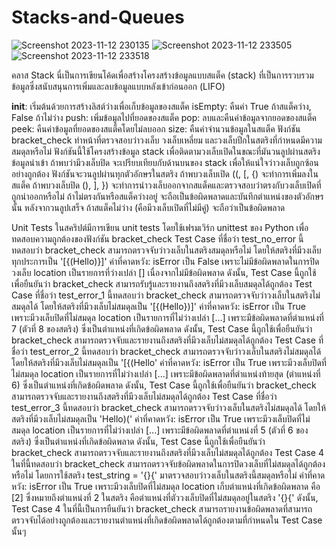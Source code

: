 # Stacks-and-Queues
![Screenshot 2023-11-12 230135](https://github.com/rwitnnin/Stacks-and-Queues/assets/150579607/80a16e47-5155-42a9-832a-5890c7dff23b)
![Screenshot 2023-11-12 233505](https://github.com/rwitnnin/Stacks-and-Queues/assets/150579607/e1941075-151a-4f14-9438-b601f8c2c732)
![Screenshot 2023-11-12 233518](https://github.com/rwitnnin/Stacks-and-Queues/assets/150579607/d3f5ea42-2e14-4344-a4f4-2ab4e9f9d2b0)

คลาส Stack
นี่เป็นการเขียนโค้ดเพื่อสร้างโครงสร้างข้อมูลแบบสแต็ค (stack) ที่เป็นการรวบรวมข้อมูลซึ่งสนับสนุนการเพิ่มและลบข้อมูลแบบหลังเข้าก่อนออก (LIFO)

__init__: เริ่มต้นด้วยการสร้างลิสต์ว่างเพื่อเก็บข้อมูลของสแต็ค
isEmpty: คืนค่า True ถ้าสแต็คว่าง, False ถ้าไม่ว่าง
push: เพิ่มข้อมูลไปที่ยอดของสแต็ค
pop: ลบและคืนค่าข้อมูลจากยอดของสแต็ค
peek: คืนค่าข้อมูลที่ยอดของสแต็คโดยไม่ลบออก
size: คืนค่าจำนวนข้อมูลในสแต็ค
ฟังก์ชัน bracket_check  ทำหน้าที่ตรวจสอบว่าวงเล็บ วงเล็บเหลี่ยม และวงเล็บปีกในสตริงที่กำหนดมีความสมดุลหรือไม่ ฟังก์ชันนี้ใช้โครงสร้างข้อมูล stack เพื่อติดตามวงเล็บเปิดในขณะที่มันวนลูปผ่านสตริงข้อมูลนำเข้า ถ้าพบว่ามีวงเล็บปิด จะเปรียบเทียบกับด้านบนของ stack เพื่อให้แน่ใจว่าวงเล็บถูกซ้อนอย่างถูกต้อง
ฟังก์ชันจะวนลูปผ่านทุกตัวอักษรในสตริง
ถ้าพบวงเล็บเปิด ((, [, {) จะทำการเพิ่มลงในสแต็ค
ถ้าพบวงเล็บปิด (), ], }) จะทำการนำวงเล็บออกจากสแต็คและตรวจสอบว่าตรงกับวงเล็บเปิดที่ถูกนำออกหรือไม่ ถ้าไม่ตรงกันหรือสแต็คว่างอยู่ จะถือเป็นข้อผิดพลาดและบันทึกตำแหน่งของตัวอักษรนั้น
หลังจากวนลูปเสร็จ ถ้าสแต็คไม่ว่าง (คือมีวงเล็บเปิดที่ไม่มีคู่) จะถือว่าเป็นข้อผิดพลาด

Unit Tests
ในสคริปต์มีการเขียน unit tests โดยใช้เฟรมเวิร์ก unittest ของ Python เพื่อทดสอบความถูกต้องของฟังก์ชัน bracket_check
Test Case ที่ชื่อว่า test_no_error นี้ทดสอบว่า bracket_check สามารถตรวจจับว่าวงเล็บในสตริงสมดุลหรือไม่ โดยให้สตริงที่มีวงเล็บทุกประการเป็น '[{(Hello)}]'
ค่าที่คาดหวัง:
isError เป็น False เพราะไม่มีข้อผิดพลาดในการปิดวงเล็บ
location เป็นรายการที่ว่างเปล่า [] เนื่องจากไม่มีข้อผิดพลาด
ดังนั้น, Test Case นี้ถูกใช้เพื่อยืนยันว่า bracket_check สามารถรับรู้และรายงานถึงสตริงที่มีวงเล็บสมดุลได้ถูกต้อง
Test Case ที่ชื่อว่า test_error_1 นี้ทดสอบว่า bracket_check สามารถตรวจจับว่าวงเล็บในสตริงไม่สมดุลได้ โดยให้สตริงที่มีวงเล็บไม่สมดุลเป็น '[{(Hello})]'
ค่าที่คาดหวัง:
isError เป็น True เพราะมีวงเล็บปิดที่ไม่สมดุล
location เป็นรายการที่ไม่ว่างเปล่า [...] เพราะมีข้อผิดพลาดที่ตำแหน่งที่ 7 (ตัวที่ 8 ของสตริง) ซึ่งเป็นตำแหน่งที่เกิดข้อผิดพลาด
ดังนั้น, Test Case นี้ถูกใช้เพื่อยืนยันว่า bracket_check สามารถตรวจจับและรายงานถึงสตริงที่มีวงเล็บไม่สมดุลได้ถูกต้อง
Test Case ที่ชื่อว่า test_error_2 นี้ทดสอบว่า bracket_check สามารถตรวจจับว่าวงเล็บในสตริงไม่สมดุลได้ โดยให้สตริงที่มีวงเล็บไม่สมดุลเป็น '[{(Hello'
ค่าที่คาดหวัง:
isError เป็น True เพราะมีวงเล็บปิดที่ไม่สมดุล
location เป็นรายการที่ไม่ว่างเปล่า [...] เพราะมีข้อผิดพลาดที่ตำแหน่งท้ายสุด (ตำแหน่งที่ 6) ซึ่งเป็นตำแหน่งที่เกิดข้อผิดพลาด
ดังนั้น, Test Case นี้ถูกใช้เพื่อยืนยันว่า bracket_check สามารถตรวจจับและรายงานถึงสตริงที่มีวงเล็บไม่สมดุลได้ถูกต้อง
Test Case ที่ชื่อว่า test_error_3 นี้ทดสอบว่า bracket_check สามารถตรวจจับว่าวงเล็บในสตริงไม่สมดุลได้ โดยให้สตริงที่มีวงเล็บไม่สมดุลเป็น 'Hello)('
ค่าที่คาดหวัง:
isError เป็น True เพราะมีวงเล็บปิดที่ไม่สมดุล
location เป็นรายการที่ไม่ว่างเปล่า [...] เพราะมีข้อผิดพลาดที่ตำแหน่งที่ 5 (ตัวที่ 6 ของสตริง) ซึ่งเป็นตำแหน่งที่เกิดข้อผิดพลาด
ดังนั้น, Test Case นี้ถูกใช้เพื่อยืนยันว่า bracket_check สามารถตรวจจับและรายงานถึงสตริงที่มีวงเล็บไม่สมดุลได้ถูกต้อง
Test Case 4 ในที่นี้ทดสอบว่า bracket_check สามารถตรวจจับข้อผิดพลาดในการปิดวงเล็บที่ไม่สมดุลได้ถูกต้องหรือไม่ โดยการใช้สตริง test_string = '{}{' มาตรวจสอบว่าวงเล็บในสตริงนี้สมดุลหรือไม่
ค่าที่คาดหวัง:
isError เป็น True เพราะมีวงเล็บปิดที่ไม่สมดุล
location เก็บตำแหน่งที่เกิดข้อผิดพลาด คือ [2] ซึ่งหมายถึงตำแหน่งที่ 2 ในสตริง คือตำแหน่งที่ตัววงเล็บปิดที่ไม่สมดุลอยู่ในสตริง '{}{'
ดังนั้น, Test Case 4 ในที่นี้เป็นการยืนยันว่า bracket_check สามารถรายงานข้อผิดพลาดที่สามารถตรวจจับได้อย่างถูกต้องและรายงานตำแหน่งที่เกิดข้อผิดพลาดได้ถูกต้องตามที่กำหนดใน Test Case นั้นๆ

